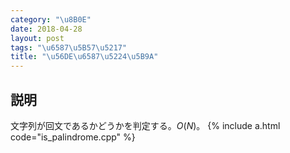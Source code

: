 ```yaml
---
category: "\u8B0E"
date: 2018-04-28
layout: post
tags: "\u6587\u5B57\u5217"
title: "\u56DE\u6587\u5224\u5B9A"
---
```


## 説明
文字列が回文であるかどうかを判定する。$O(N)$。
{% include a.html code="is_palindrome.cpp" %}